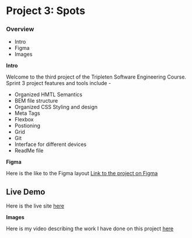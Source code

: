 # Project 3: Spots

### Overview

- Intro
- Figma
- Images

**Intro**

Welcome to the third project of the Tripleten Software Engineering Course. Sprint 3 project features and tools include -

- Organized HMTL Semantics
- BEM file structure
- Organized CSS Styling and design
- Meta Tags
- Flexbox
- Postioning
- Grid
- Git
- Interface for different devices
- ReadMe file

**Figma**

Here is the like to the Figma layout [Link to the project on Figma](https://www.figma.com/file/BBNm2bC3lj8QQMHlnqRsga/Sprint-3-Project-%E2%80%94-Spots?type=design&node-id=2%3A60&mode=design&t=afgNFybdorZO6cQo-1)

## Live Demo

Here is the live site [here](https://github.com/mitchmerlo333/se_project_spots/deployments/github-pages)

**Images**

Here is my video describing the work I have done on this project [here](./videos/Spots%20Sprint%203%20Project.mp4)
